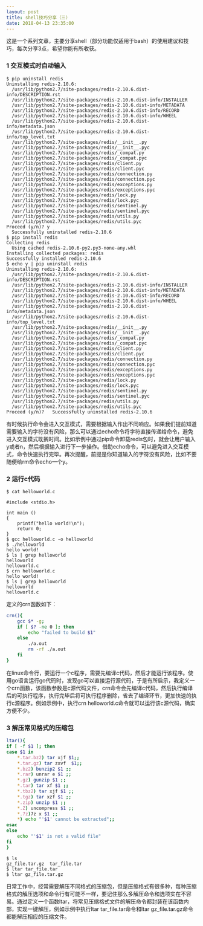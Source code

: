 ```yaml
---
layout: post
title: shell技巧分享（三）
date: 2018-04-13 23:35:00
---
```


这是一个系列文章，主要分享shell（部分功能仅适用于bash）的使用建议和技巧，每次分享3点，希望你能有所收获。

### 1 交互模式时自动输入

```
$ pip uninstall redis
Uninstalling redis-2.10.6:
  /usr/lib/python2.7/site-packages/redis-2.10.6.dist-info/DESCRIPTION.rst
  /usr/lib/python2.7/site-packages/redis-2.10.6.dist-info/INSTALLER
  /usr/lib/python2.7/site-packages/redis-2.10.6.dist-info/METADATA
  /usr/lib/python2.7/site-packages/redis-2.10.6.dist-info/RECORD
  /usr/lib/python2.7/site-packages/redis-2.10.6.dist-info/WHEEL
  /usr/lib/python2.7/site-packages/redis-2.10.6.dist-info/metadata.json
  /usr/lib/python2.7/site-packages/redis-2.10.6.dist-info/top_level.txt
  /usr/lib/python2.7/site-packages/redis/__init__.py
  /usr/lib/python2.7/site-packages/redis/__init__.pyc
  /usr/lib/python2.7/site-packages/redis/_compat.py
  /usr/lib/python2.7/site-packages/redis/_compat.pyc
  /usr/lib/python2.7/site-packages/redis/client.py
  /usr/lib/python2.7/site-packages/redis/client.pyc
  /usr/lib/python2.7/site-packages/redis/connection.py
  /usr/lib/python2.7/site-packages/redis/connection.pyc
  /usr/lib/python2.7/site-packages/redis/exceptions.py
  /usr/lib/python2.7/site-packages/redis/exceptions.pyc
  /usr/lib/python2.7/site-packages/redis/lock.py
  /usr/lib/python2.7/site-packages/redis/lock.pyc
  /usr/lib/python2.7/site-packages/redis/sentinel.py
  /usr/lib/python2.7/site-packages/redis/sentinel.pyc
  /usr/lib/python2.7/site-packages/redis/utils.py
  /usr/lib/python2.7/site-packages/redis/utils.pyc
Proceed (y/n)? y
  Successfully uninstalled redis-2.10.6
$ pip install redis
Collecting redis
  Using cached redis-2.10.6-py2.py3-none-any.whl
Installing collected packages: redis
Successfully installed redis-2.10.6
$ echo y | pip uninstall redis
Uninstalling redis-2.10.6:
  /usr/lib/python2.7/site-packages/redis-2.10.6.dist-info/DESCRIPTION.rst
  /usr/lib/python2.7/site-packages/redis-2.10.6.dist-info/INSTALLER
  /usr/lib/python2.7/site-packages/redis-2.10.6.dist-info/METADATA
  /usr/lib/python2.7/site-packages/redis-2.10.6.dist-info/RECORD
  /usr/lib/python2.7/site-packages/redis-2.10.6.dist-info/WHEEL
  /usr/lib/python2.7/site-packages/redis-2.10.6.dist-info/metadata.json
  /usr/lib/python2.7/site-packages/redis-2.10.6.dist-info/top_level.txt
  /usr/lib/python2.7/site-packages/redis/__init__.py
  /usr/lib/python2.7/site-packages/redis/__init__.pyc
  /usr/lib/python2.7/site-packages/redis/_compat.py
  /usr/lib/python2.7/site-packages/redis/_compat.pyc
  /usr/lib/python2.7/site-packages/redis/client.py
  /usr/lib/python2.7/site-packages/redis/client.pyc
  /usr/lib/python2.7/site-packages/redis/connection.py
  /usr/lib/python2.7/site-packages/redis/connection.pyc
  /usr/lib/python2.7/site-packages/redis/exceptions.py
  /usr/lib/python2.7/site-packages/redis/exceptions.pyc
  /usr/lib/python2.7/site-packages/redis/lock.py
  /usr/lib/python2.7/site-packages/redis/lock.pyc
  /usr/lib/python2.7/site-packages/redis/sentinel.py
  /usr/lib/python2.7/site-packages/redis/sentinel.pyc
  /usr/lib/python2.7/site-packages/redis/utils.py
  /usr/lib/python2.7/site-packages/redis/utils.pyc
Proceed (y/n)?   Successfully uninstalled redis-2.10.6
```

有时候执行命令会进入交互模式，需要根据输入作出不同响应。如果我们提前知道需要输入的字符没有风险，那么可以通过echo命令将字符直接传递给命令，避免进入交互模式耽搁时间。比如示例中通过pip命令卸载redis包时，就会让用户输入y或者n，然后根据输入进行下一步操作。借助echo命令，可以避免进入交互模式，命令快速执行完毕。再次提醒，前提是你知道输入的字符没有风险，比如不要随便给rm命令echo一个y。

### 2 运行c代码

```
$ cat helloworld.c

#include <stdio.h>

int main ()
{
    printf("hello world!\n");
    return 0;
}
$ gcc helloworld.c -o helloworld
$ ./helloworld
hello world!
$ ls | grep helloworld
helloworld
helloworld.c
$ crn helloworld.c
hello world!
$ ls | grep helloworld
helloworld
helloworld.c
```

定义的crn函数如下：

```bash
crn(){
    gcc $* -g;
    if [ $? -ne 0 ]; then
        echo "failed to build $1"
    else
        ./a.out
        rm -rf ./a.out
    fi
}
```

在linux命令行，要运行一个c程序，需要先编译c代码，然后才能运行该程序。使用go语言运行go代码时，发现go可以直接运行源代码，于是有所启示，我定义一个crn函数，该函数参数是c源代码文件，crn命令会先编译c代码，然后执行编译后的可执行程序，执行完毕后将可执行程序删除，省去了编译环节，更加快速的执行c源程序。例如示例中，执行crn helloworld.c命令就可以运行该c源代码，确实方便不少。

### 3 解压常见格式的压缩包

```bash
ltar(){
if [ -f $1 ]; then
case $1 in
    *.tar.bz2) tar xjf $1;;
    *.tar.gz) tar zxvf  $1;;
    *.bz2) bunzip2 $1 ;;
    *.rar) unrar e $1 ;;
    *.gz) gunzip $1 ;;
    *.tar) tar xf $1 ;;
    *.tbz2) tar xjf $1 ;;
    *.tgz) tar xzf $1 ;;
    *.zip) unzip $1 ;;
    *.Z) uncompress $1 ;;
    *.7z)7z x $1 ;;
    *) echo "'$1' cannot be extracted";;
esac
else
    echo "'$1' is not a valid file"
fi
}
```

```
$ ls
gz_file.tar.gz  tar_file.tar
$ ltar tar_file.tar
$ ltar gz_file.tar.gz
```

日常工作中，经常需要解压不同格式的压缩包，但是压缩格式有很多种，每种压缩格式的解压选项和命令行有可能不一样，要记住那么多解压命令和选项实在不容易。通过定义一个函数ltar，将常见压缩格式文件的解压命令都封装在该函数内部，实现一键解压，例如示例中执行ltar tar_file.tar命令和ltar gz_file.tar.gz命令都能解压相应的压缩文件。

